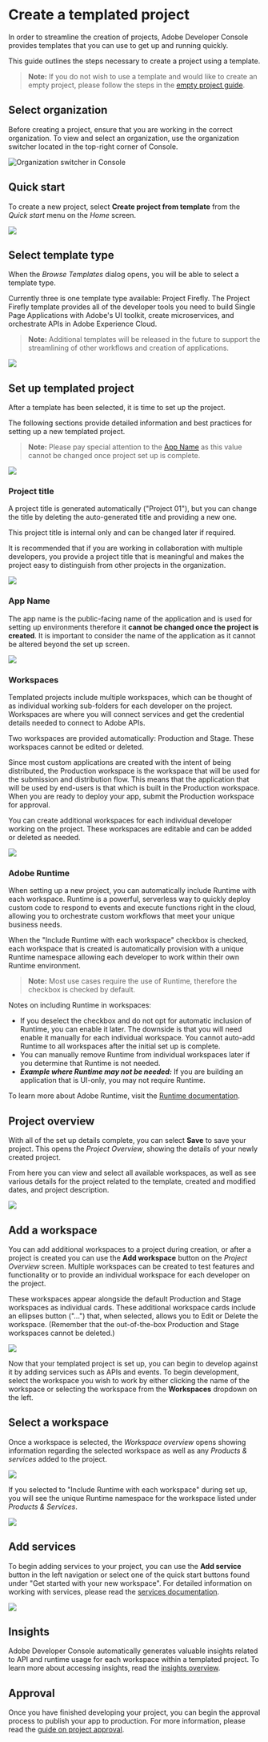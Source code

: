 # Create a templated project

In order to streamline the creation of projects, Adobe Developer Console provides templates that you can use to get up and running quickly.

This guide outlines the steps necessary to create a project using a template. 

> **Note:** If you do not wish to use a template and would like to create an empty project, please follow the steps in the [empty project guide](projects-empty.md).

## Select organization

Before creating a project, ensure that you are working in the correct organization. To view and select an organization, use the organization switcher located in the top-right corner of Console.

![Organization switcher in Console](images/switch-organizations.png)

## Quick start

To create a new project, select **Create project from template** from the _Quick start_ menu on the _Home_ screen.

![](images/create-project-from-template.png)

## Select template type

When the _Browse Templates_ dialog opens, you will be able to select a template type.

Currently three is one template type available: Project Firefly. The Project Firefly template provides all of the developer tools you need to build Single Page Applications with Adobe's UI toolkit, create microservices, and orchestrate APIs in Adobe Experience Cloud. 

> **Note:** Additional templates will be released in the future to support the streamlining of other workflows and creation of applications.

![](images/browse-templates.png)

## Set up templated project

After a template has been selected, it is time to set up the project.

The following sections provide detailed information and best practices for setting up a new templated project.

> **Note:** Please pay special attention to the [App Name](#app-name) as this value cannot be changed once project set up is complete.

![](images/set-up-templated-project.png)

### Project title

A project title is generated automatically ("Project 01"), but you can change the title by deleting the auto-generated title and providing a new one. 

This project title is internal only and can be changed later if required.

It is recommended that if you are working in collaboration with multiple developers, you provide a project title that is meaningful and makes the project easy to distinguish from other projects in the organization.

![](images/templated-project-title.png)

### App Name

The app name is the public-facing name of the application and is used for setting up environments therefore it **cannot be changed once the project is created**. It is important to consider the name of the application as it cannot be altered beyond the set up screen.

![](images/templated-project-app-name.png)

### Workspaces

Templated projects include multiple workspaces, which can be thought of as individual working sub-folders for each developer on the project. Workspaces are where you will connect services and get the credential details needed to connect to Adobe APIs.

Two workspaces are provided automatically: Production and Stage. These workspaces cannot be edited or deleted. 

Since most custom applications are created with the intent of being distributed, the Production workspace is the workspace that will be used for the submission and distribution flow. This means that the application that will be used by end-users is that which is built in the Production workspace. When you are ready to deploy your app, submit the Production workspace for approval.

You can create additional workspaces for each individual developer working on the project. These workspaces are editable and can be added or deleted as needed.

![](images/templated-project-workspaces.png)

### Adobe Runtime

When setting up a new project, you can automatically include Runtime with each workspace. Runtime is a powerful, serverless way to quickly deploy custom code to respond to events and execute functions right in the cloud, allowing you to orchestrate custom workflows that meet your unique business needs.

When the "Include Runtime with each workspace" checkbox is checked, each workspace that is created is automatically provision with a unique Runtime namespace allowing each developer to work within their own Runtime environment.  

> **Note:** Most use cases require the use of Runtime, therefore the checkbox is checked by default.

Notes on including Runtime in workspaces:
  * If you deselect the checkbox and do not opt for automatic inclusion of Runtime, you can enable it later. The downside is that you will need enable it manually for each individual workspace. You cannot auto-add Runtime to all workspaces after the initial set up is complete.
  * You can manually remove Runtime from individual workspaces later if you determine that Runtime is not needed.
  * ***Example where Runtime may not be needed:*** If you are building an application that is UI-only, you may not require Runtime.

To learn more about Adobe Runtime, visit the [Runtime documentation](https://www.adobe.io/apis/experienceplatform/runtime/docs.html).

## Project overview

With all of the set up details complete, you can select **Save** to save your project. This opens the *Project Overview*, showing the details of your newly created project.

From here you can view and select all available workspaces, as well as see various details for the project related to the template, created and modified dates, and project description.

![](images/project-overview.png)

## Add a workspace

You can add additional workspaces to a project during creation, or after a project is created you can use the **Add workspace** button on the *Project Overview* screen. Multiple workspaces can be created to test features and functionality or to provide an individual workspace for each developer on the project. 

These workspaces appear alongside the default Production and Stage workspaces as individual cards. These additional workspace cards include an ellipses button ("...") that, when selected, allows you to Edit or Delete the workspace. (Remember that the out-of-the-box Production and Stage workspaces cannot be deleted.)

![](images/templated-project-add-workspace.png)

Now that your templated project is set up, you can begin to develop against it by adding services such as APIs and events. To begin development, select the workspace you wish to work by either clicking the name of the workspace or selecting the workspace from the **Workspaces** dropdown on the left.

## Select a workspace

Once a workspace is selected, the *Workspace overview* opens showing information regarding the selected workspace as well as any *Products & services* added to the project. 

![](images/workspace-get-started.png)

If you selected to "Include Runtime with each workspace" during set up, you will see the unique Runtime namespace for the workspace listed under *Products & Services*.

![](images/workspace-products-services.png)

## Add services

To begin adding services to your project, you can use the **Add service** button in the left navigation or select one of the quick start buttons found under "Get started with your new workspace". For detailed information on working with services, please read the [services documentation](services.md).

![](images/workspace-add-service.png)

## Insights

Adobe Developer Console automatically generates valuable insights related to API and runtime usage for each workspace within a templated project. To learn more about accessing insights, read the [insights overview](insights.md).

## Approval

Once you have finished developing your project, you can begin the approval process to publish your app to production. For more information, please read the [guide on project approval](approval.md).